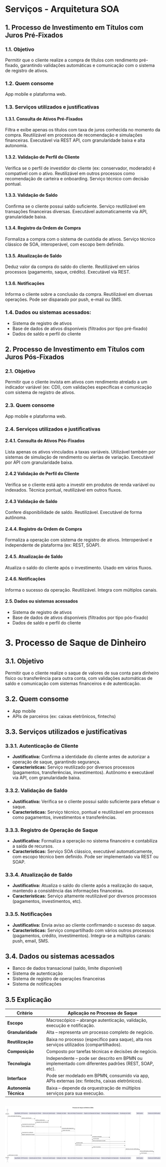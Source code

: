 # Serviços - Arquitetura SOA

## 1. Processo de Investimento em Títulos com Juros Pré-Fixados

### 1.1. Objetivo
Permitir que o cliente realize a compra de títulos com rendimento pré-fixado, garantindo validações automáticas e comunicação com o sistema de registro de ativos.

### 1.2. Quem consome
App mobile e plataforma web.

### 1.3. Serviços utilizados e justificativas

#### 1.3.1. Consulta de Ativos Pré-Fixados

Filtra e exibe apenas os títulos com taxa de juros conhecida no momento da compra. Reutilizável em processos de recomendação e simulações financeiras. Executável via REST API, com granularidade baixa e alta autonomia.

#### 1.3.2. Validação de Perfil do Cliente
Verifica se o perfil de investidor do cliente (ex: conservador, moderado) é compatível com o ativo. Reutilizável em outros processos como recomendação de carteira e onboarding. Serviço técnico com decisão pontual.

#### 1.3.3. Validação de Saldo
Confirma se o cliente possui saldo suficiente. Serviço reutilizável em transações financeiras diversas. Executável automaticamente via API, granularidade baixa.

#### 1.3.4. Registro da Ordem de Compra
Formaliza a compra com o sistema de custódia de ativos. Serviço técnico clássico de SOA, interoperável, com escopo bem definido.

#### 1.3.5. Atualização de Saldo
Deduz valor da compra do saldo do cliente. Reutilizável em vários processos (pagamento, saque, crédito). Executável via REST.

#### 1.3.6. Notificações
Informa o cliente sobre a conclusão da compra. Reutilizável em diversas operações. Pode ser disparado por push, e-mail ou SMS.

### 1.4. Dados ou sistemas acessados:

- Sistema de registro de ativos
- Base de dados de ativos disponíveis (filtrados por tipo pré-fixado)
- Dados de saldo e perfil do cliente

## 2. Processo de Investimento em Títulos com Juros Pós-Fixados

### 2.1. Objetivo
Permitir que o cliente invista em ativos com rendimento atrelado a um indicador variável (ex: CDI), com validações específicas e comunicação com sistema de registro de ativos.

### 2.3. Quem consome
App mobile e plataforma web.

### 2.4. Serviços utilizados e justificativas

#### 2.4.1. Consulta de Ativos Pós-Fixados
Lista apenas os ativos vinculados a taxas variáveis. Utilizável também por sistemas de simulação de rendimento ou alertas de variação. Executável por API com granularidade baixa.

#### 2.4.2 Validação de Perfil do Cliente
Verifica se o cliente está apto a investir em produtos de renda variável ou indexados. Técnica pontual, reutilizável em outros fluxos.

#### 2.4.3 Validação de Saldo
Confere disponibilidade de saldo. Reutilizável. Executável de forma autônoma.

#### 2.4.4. Registro da Ordem de Compra
Formaliza a operação com sistema de registro de ativos. Interoperável e independente de plataforma (ex: REST, SOAP).

#### 2.4.5. Atualização de Saldo
Atualiza o saldo do cliente após o investimento. Usado em vários fluxos.

#### 2.4.6. Notificações
Informa o sucesso da operação. Reutilizável. Integra com múltiplos canais.

#### 2.5. Dados ou sistemas acessados
- Sistema de registro de ativos
-  Base de dados de ativos disponíveis (filtrados por tipo pós-fixado)
- Dados de saldo e perfil do cliente

# 3. Processo de Saque de Dinheiro

## 3.1. Objetivo
Permitir que o cliente realize o saque de valores de sua conta para dinheiro físico ou transferência para outra conta, com validações automáticas de saldo e comunicação com sistemas financeiros e de autenticação.

## 3.2. Quem consome
- App mobile
- APIs de parceiros (ex: caixas eletrônicos, fintechs)

## 3.3. Serviços utilizados e justificativas

### 3.3.1. Autenticação de Cliente
- **Justificativa:** Confirma a identidade do cliente antes de autorizar a operação de saque, garantindo segurança.
- **Características:** Serviço reutilizado por diversos processos (pagamentos, transferências, investimentos). Autônomo e executável via API, com granularidade baixa.

### 3.3.2. Validação de Saldo
- **Justificativa:** Verifica se o cliente possui saldo suficiente para efetuar o saque.
- **Características:** Serviço técnico, pontual e reutilizável em processos como pagamentos, investimentos e transferências.

### 3.3.3. Registro de Operação de Saque
- **Justificativa:** Formaliza a operação no sistema financeiro e contabiliza a saída de recursos.
- **Características:** Serviço SOA clássico, executável automaticamente, com escopo técnico bem definido. Pode ser implementado via REST ou SOAP.

### 3.3.4. Atualização de Saldo
- **Justificativa:** Atualiza o saldo do cliente após a realização do saque, mantendo a consistência das informações financeiras.
- **Características:** Serviço altamente reutilizável por diversos processos (pagamentos, investimentos, etc).

### 3.3.5. Notificações
- **Justificativa:** Envia aviso ao cliente confirmando o sucesso do saque.
- **Características:** Serviço compartilhado com vários outros processos (pagamentos, crédito, investimentos). Integra-se a múltiplos canais: push, email, SMS.

## 3.4. Dados ou sistemas acessados
- Banco de dados transacional (saldo, limite disponível)
- Sistema de autenticação
- Sistema de registro de operações financeiras
- Sistema de notificações

## 3.5 Explicação

| **Critério**       | **Aplicação no Processo de Saque**                                                                 |
|--------------------|---------------------------------------------------------------------------------------------------|
| **Escopo**         | Macroscópico – abrange autenticação, validação, execução e notificação.                            |
| **Granularidade**  | Alta – representa um processo completo de negócio.                                                 |
| **Reutilização**   | Baixa no processo (específico para saque), alta nos serviços utilizados (compartilhados).          |
| **Composição**     | Composto por tarefas técnicas e decisões de negócio.                                               |
| **Tecnologia**     | Independente – pode ser descrito em BPMN ou implementado com diferentes padrões (REST, SOAP, etc). |
| **Interface**      | Pode ser modelado em BPMN, consumido via app, APIs externas (ex: fintechs, caixas eletrônicos).     |
| **Autonomia Técnica** | Baixa – depende da orquestração de múltiplos serviços para sua execução.                        |

![alt text](image.png)
---
